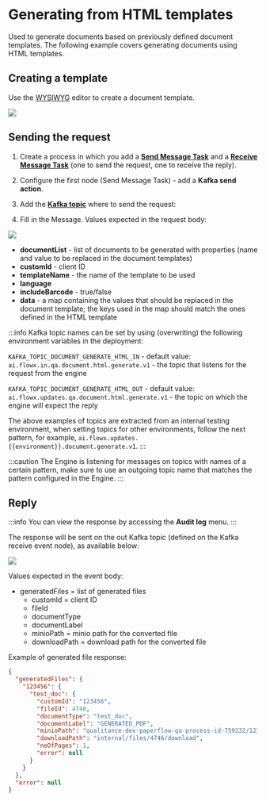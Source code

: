 # Generating from HTML templates

Used to generate documents based on previously defined document templates. The following example covers generating documents using HTML templates.

## Creating a template

Use the [WYSIWYG](../../../../wysiwyg.md) editor to create a document template.

![](https://s3.eu-west-1.amazonaws.com/docx.flowx.ai/2.13/ocr_doc_template.gif)

## Sending the request

1. Create a process in which you add a [**Send Message Task**](../../../../../../building-blocks/node/message-send-received-task-node.md#message-send-task) and a [**Receive Message Task**](../../../../../../building-blocks/node/message-send-received-task-node.md#message-receive-task) (one to send the request, one to receive the reply).
2. Configure the first node (Send Message Task) - add a **Kafka send action**.


3. Add the [**Kafka topic**](../../../../plugins-setup-guide/documents-plugin-setup/documents-plugin-setup.md#kafka-configuration) where to send the request:


4. Fill in the Message. Values expected in the request body:

![](https://s3.eu-west-1.amazonaws.com/docx.flowx.ai/2.13/html_generate_param.png)

* **documentList** - list of documents to be generated with properties (name and value to be replaced in the document templates)
* **customId** - client ID
* **templateName** - the name of the template to be used
* **language**
* **includeBarcode** - true/false
* **data** - a map containing the values that should be replaced in the document template; the keys used in the map should match the ones defined in the HTML template

:::info
Kafka topic names can be set by using (overwriting) the following environment variables in the deployment:

`KAFKA_TOPIC_DOCUMENT_GENERATE_HTML_IN` - default value: `ai.flowx.in.qa.document.html.generate.v1` - the topic that listens for the request from the engine

`KAFKA_TOPIC_DOCUMENT_GENERATE_HTML_OUT` - default value: `ai.flowx.updates.qa.document.html.generate.v1` - the topic on which the engine will expect the reply

The above examples of topics are extracted from an internal testing environment, when setting topics for other environments, follow the next pattern, for example, `ai.flowx.updates.{{environment}}.document.generate.v1`.
:::

:::caution
The Engine is listening for messages on topics with names of a certain pattern, make sure to use an outgoing topic name that matches the pattern configured in the Engine.
:::

## Reply

:::info
You can view the response by accessing the **Audit log** menu.
:::

The response will be sent on the out Kafka topic (defined on the Kafka receive event node), as available below:

![](https://s3.eu-west-1.amazonaws.com/docx.flowx.ai/2.13/html_generate_reply.png)

Values expected in the event body:

* generatedFiles = list of generated files
  * customId = client ID
  * fileId
  * documentType
  * documentLabel
  * minioPath = minio path for the converted file
  * downloadPath = download path for the converted file

Example of generated file response:

```json
{
  "generatedFiles": {
    "123456": {
      "test_doc": {
        "customId": "123456",
        "fileId": 4746,
        "documentType": "test_doc",
        "documentLabel": "GENERATED_PDF",
        "minioPath": "qualitance-dev-paperflow-qa-process-id-759232/123456/4746_test_doc.pdf",
        "downloadPath": "internal/files/4746/download",
        "noOfPages": 1,
        "error": null
      }
    }
  },
  "error": null
}

```